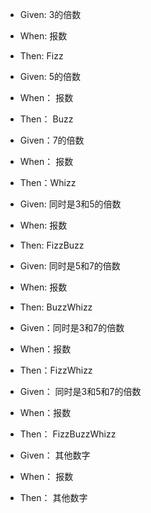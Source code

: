 - Given: 3的倍数
- When: 报数
- Then: Fizz

- Given: 5的倍数
- When： 报数
- Then： Buzz

- Given：7的倍数
- When： 报数
- Then：Whizz

- Given: 同时是3和5的倍数
- When: 报数
- Then: FizzBuzz

- Given: 同时是5和7的倍数
- When: 报数
- Then: BuzzWhizz

- Given：同时是3和7的倍数
- When：报数
- Then：FizzWhizz

- Given： 同时是3和5和7的倍数
- When：报数
- Then： FizzBuzzWhizz

- Given： 其他数字
- When： 报数
- Then： 其他数字